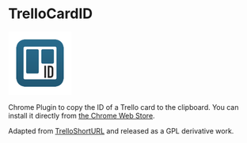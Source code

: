 TrelloCardID
============
![Logo](https://raw.githubusercontent.com/muvehealth/TrelloCardId/master/source/icon128.png)

Chrome Plugin to copy the ID of a Trello card to the clipboard.
You can install it directly from [the Chrome Web Store](https://chrome.google.com/webstore/detail/trello-card-id/pedgonehgbjajhpegoefhmlnpjdobpke).

Adapted from [TrelloShortURL](https://github.com/njt1982/TrelloShortUrl) and released as a GPL derivative work. 
